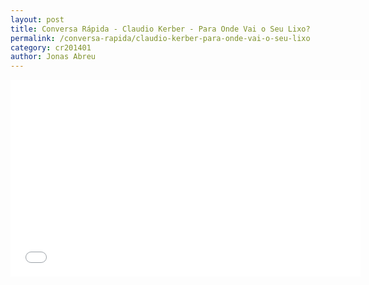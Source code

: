 ```yaml
---
layout: post
title: Conversa Rápida - Claudio Kerber - Para Onde Vai o Seu Lixo?
permalink: /conversa-rapida/claudio-kerber-para-onde-vai-o-seu-lixo
category: cr201401
author: Jonas Abreu
---
```


<iframe width="560" height="315" src="//www.youtube.com/embed/u4V8Js9HXXc" frameborder="0" allowfullscreen></iframe>
